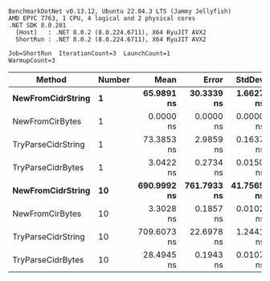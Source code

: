 ```

BenchmarkDotNet v0.13.12, Ubuntu 22.04.3 LTS (Jammy Jellyfish)
AMD EPYC 7763, 1 CPU, 4 logical and 2 physical cores
.NET SDK 8.0.201
  [Host]   : .NET 8.0.2 (8.0.224.6711), X64 RyuJIT AVX2
  ShortRun : .NET 8.0.2 (8.0.224.6711), X64 RyuJIT AVX2

Job=ShortRun  IterationCount=3  LaunchCount=1  
WarmupCount=3  

```
| Method             | Number | Mean        | Error       | StdDev     | Min         | Max         | Allocated |
|------------------- |------- |------------:|------------:|-----------:|------------:|------------:|----------:|
| **NewFromCidrString**  | **1**      |  **65.9891 ns** |  **30.3339 ns** |  **1.6627 ns** |  **64.9668 ns** |  **67.9076 ns** |         **-** |
| NewFromCirBytes    | 1      |   0.0000 ns |   0.0000 ns |  0.0000 ns |   0.0000 ns |   0.0000 ns |         - |
| TryParseCidrString | 1      |  73.3853 ns |   2.9859 ns |  0.1637 ns |  73.2697 ns |  73.5726 ns |         - |
| TryParseCidrBytes  | 1      |   3.0422 ns |   0.2734 ns |  0.0150 ns |   3.0333 ns |   3.0595 ns |         - |
| **NewFromCidrString**  | **10**     | **690.9992 ns** | **761.7933 ns** | **41.7565 ns** | **666.8288 ns** | **739.2154 ns** |         **-** |
| NewFromCirBytes    | 10     |   3.3028 ns |   0.1857 ns |  0.0102 ns |   3.2944 ns |   3.3141 ns |         - |
| TryParseCidrString | 10     | 709.6073 ns |  22.6978 ns |  1.2441 ns | 708.5736 ns | 710.9882 ns |         - |
| TryParseCidrBytes  | 10     |  28.4945 ns |   0.1943 ns |  0.0107 ns |  28.4877 ns |  28.5068 ns |         - |
